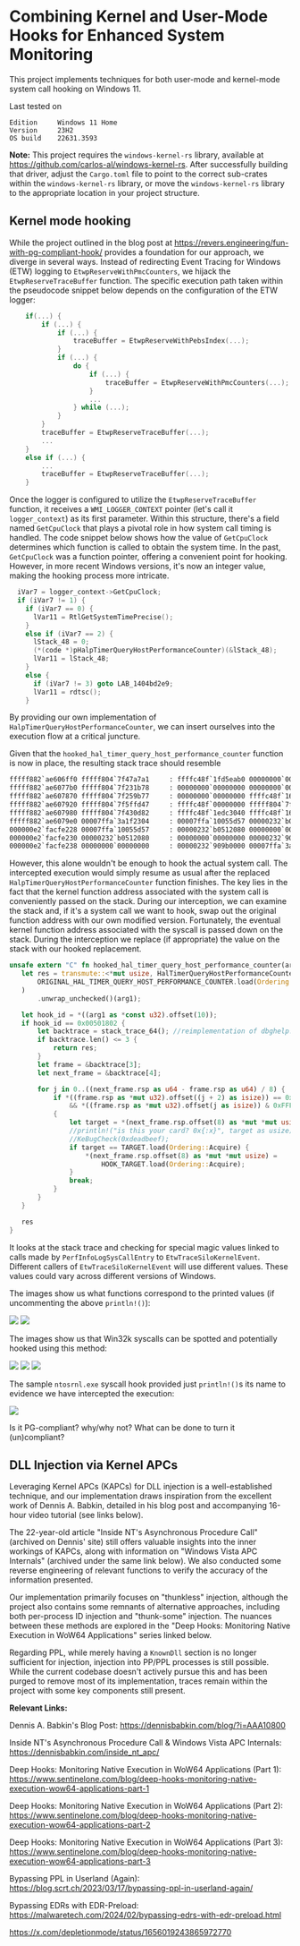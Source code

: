 # Combining Kernel and User-Mode Hooks for Enhanced System Monitoring

This project implements techniques for both user-mode and kernel-mode system call hooking on Windows 11. 

Last tested on

```
Edition	    Windows 11 Home
Version	    23H2
OS build    22631.3593
```

**Note:** This project requires the `windows-kernel-rs` library, available
at https://github.com/carlos-al/windows-kernel-rs. After successfully building that driver, adjust the `Cargo.toml` file
to point to the correct sub-crates within the `windows-kernel-rs` library, or move the `windows-kernel-rs` library to
the appropriate location in your project structure.

## Kernel mode hooking

While the project outlined in the blog post at https://revers.engineering/fun-with-pg-compliant-hook/ provides a
foundation for our approach, we diverge in several ways. Instead of redirecting Event Tracing for Windows (ETW) logging
to `EtwpReserveWithPmcCounters`, we hijack the `EtwpReserveTraceBuffer` function.
The specific execution path taken within the pseudocode snippet below depends on the configuration of the ETW logger:

```c
    if(...) {
        if (...) {
            if (...) {
                traceBuffer = EtwpReserveWithPebsIndex(...);
            }
            if (...) {
                do {
                    if (...) {
                        traceBuffer = EtwpReserveWithPmcCounters(...);
                    }
                    ...
                } while (...);
            }
        }
        traceBuffer = EtwpReserveTraceBuffer(...);
        ...
    }
    else if (...) {
        ...
        traceBuffer = EtwpReserveTraceBuffer(...);
    }
```

Once the logger is configured to utilize the `EtwpReserveTraceBuffer` function, it receives a `WMI_LOGGER_CONTEXT`
pointer  (let's call it `logger_context`) as its first parameter. Within this structure, there's a field
named `GetCpuClock` that plays a pivotal role in how system call timing is handled. The code snippet below shows how the
value of `GetCpuClock` determines which function is called to obtain the system time. In the past, `GetCpuClock` was a
function pointer, offering a convenient point for hooking. However, in more recent Windows versions, it's now an integer
value, making the hooking process more intricate.

```c
  iVar7 = logger_context->GetCpuClock;
  if (iVar7 != 1) {
    if (iVar7 == 0) {
      lVar11 = RtlGetSystemTimePrecise();
    }
    else if (iVar7 == 2) {
      lStack_48 = 0;
      (*(code *)pHalpTimerQueryHostPerformanceCounter)(&lStack_48);
      lVar11 = lStack_48;
    }
    else {
      if (iVar7 != 3) goto LAB_1404bd2e9;
      lVar11 = rdtsc();
    }
```

By providing our own implementation of `HalpTimerQueryHostPerformanceCounter`, we can insert ourselves into the execution
flow at a critical juncture.

Given that the `hooked_hal_timer_query_host_performance_counter` function is now in place, the resulting stack trace
should resemble

```bat
fffff882`ae606ff0 fffff804`7f47a7a1     : ffffc48f`1fd5eab0 00000000`00000018 fffff882`ae607918 00000000`00000002 : driver!hooked_hal_timer_query_host_performance_counter
fffff882`ae6077b0 fffff804`7f231b78     : 00000000`00000000 00000000`00000001 00000000`00000004 fffff882`ae6078a8 : nt!EtwpReserveTraceBuffer+0x248b91
fffff882`ae607870 fffff804`7f259b77     : 00000000`00000000 ffffc48f`1685c000 00000000`00501802 fffff882`00000001 : nt!EtwpLogKernelEvent+0x3c8
fffff882`ae607920 fffff804`7f5ffd47     : ffffc48f`00000000 fffff804`7f72fc20 fffff882`ae607b20 ffffc48f`00501802 : nt!EtwTraceSiloKernelEvent+0xc7
fffff882`ae607980 fffff804`7f430d82     : ffffc48f`1edc3040 ffffc48f`1685c000 00000000`00000f34 00007ffa`00501802 : nt!PerfInfoLogSysCallEntry+0x67
fffff882`ae6079e0 00007ffa`3a1f2304     : 00007ffa`10055d57 00000232`b0512080 00000000`00000000 00000232`909b0000 : nt!KiSystemServiceExitPico+0x446
000000e2`facfe228 00007ffa`10055d57     : 00000232`b0512080 00000000`00000000 00000232`909b0000 00007ffa`3a28ccb0 : ntdll!NtQueryEaFile+0x14
000000e2`facfe230 00000232`b0512080     : 00000000`00000000 00000232`909b0000 00007ffa`3a28ccb0 00000000`00000000 : mpengine+0x145d57
000000e2`facfe238 00000000`00000000     : 00000232`909b0000 00007ffa`3a28ccb0 00000000`00000000 00000000`00000000 : 0x00000232`b0512080
```

However, this alone wouldn't be enough to hook the actual system call. The intercepted execution would simply resume as
usual after the replaced `HalpTimerQueryHostPerformanceCounter` function finishes. The key lies in the fact that the
kernel function address associated with the system call is conveniently passed on the stack. During our interception, we
can examine the stack and, if it's a system call we want to hook, swap out the original function address with our own
modified version.
Fortunately, the eventual kernel function address associated with the syscall is passed down on the stack. During the
interception we replace (if appropriate) the value on the stack with our hooked replacement.

 ```rust
unsafe extern "C" fn hooked_hal_timer_query_host_performance_counter(arg1: *mut ULONGLONG) -> LONG {
    let res = transmute::<*mut usize, HalTimerQueryHostPerformanceCounter>(
        ORIGINAL_HAL_TIMER_QUERY_HOST_PERFORMANCE_COUNTER.load(Ordering::Acquire),
    )
        .unwrap_unchecked()(arg1);

    let hook_id = *((arg1 as *const u32).offset(10));
    if hook_id == 0x00501802 {
        let backtrace = stack_trace_64(); //reimplementation of dbghelp!StackTrace64
        if backtrace.len() <= 3 {
            return res;
        }
        let frame = &backtrace[3];
        let next_frame = &backtrace[4];

        for j in 0..((next_frame.rsp as u64 - frame.rsp as u64) / 8) {
            if *((frame.rsp as *mut u32).offset((j + 2) as isize)) == 0x00501802
                && *((frame.rsp as *mut u32).offset(j as isize)) & 0xFFFF == 0xf33
            {
                let target = *(next_frame.rsp.offset(8) as *mut *mut usize);
                //println!("is this your card? 0x{:x}", target as usize);
                //KeBugCheck(0xdeadbeef);
                if target == TARGET.load(Ordering::Acquire) {
                    *(next_frame.rsp.offset(8) as *mut *mut usize) =
                        HOOK_TARGET.load(Ordering::Acquire);
                }
                break;
            }
        }
    }

    res
}
```

It looks at the stack trace and checking for special magic values linked to calls made by `PerfInfoLogSysCallEntry`
to `EtwTraceSiloKernelEvent`. Different callers of `EtwTraceSiloKernelEvent` will use different values. These values
could vary across different versions of Windows.

The images show us what functions correspond to the printed values (if uncommenting the above `println!()`):

![](img/nt2.png)
![](img/nt1.png)

The images show us that Win32k syscalls can be spotted and potentially hooked using this method:

![](img/win32k.png)
![](img/win32k2.png)
![](img/win32k3.png)

The sample `ntosrnl.exe` syscall hook provided just `println!()`s its name to evidence we have intercepted the
execution:

![](img/hooked.png)

Is it PG-compliant? why/why not? What can be done to turn it (un)compliant?

## DLL Injection via Kernel APCs

Leveraging Kernel APCs (KAPCs) for DLL injection is a well-established technique, and our implementation draws
inspiration from the excellent work of Dennis A. Babkin, detailed in his blog post and accompanying 16-hour video
tutorial (see links below).

The 22-year-old article "Inside NT's Asynchronous Procedure Call" (archived on Dennis' site) still offers valuable
insights into the inner workings of KAPCs, along with information on "Windows Vista APC Internals" (archived under the
same link below). We also conducted some reverse engineering of relevant functions to verify the accuracy of the
information presented.

Our implementation primarily focuses on "thunkless" injection, although the project also contains some remnants of
alternative approaches, including both per-process ID injection and "thunk-some" injection. The nuances between these
methods are explored in the "Deep Hooks: Monitoring Native Execution in WoW64 Applications" series linked below.

Regarding PPL, while merely having a `KnownDll` section is no longer sufficient for injection, injection into PP/PPL
processes is still possible. While the current codebase doesn't actively pursue this and has been purged to remove most
of its implementation, traces remain within the project with some key components still present.

**Relevant Links:**

Dennis A. Babkin's Blog Post: https://dennisbabkin.com/blog/?i=AAA10800

Inside NT's Asynchronous Procedure Call & Windows Vista APC Internals: https://dennisbabkin.com/inside_nt_apc/

Deep Hooks: Monitoring Native Execution in WoW64 Applications (Part
1): https://www.sentinelone.com/blog/deep-hooks-monitoring-native-execution-wow64-applications-part-1

Deep Hooks: Monitoring Native Execution in WoW64 Applications (Part
2): https://www.sentinelone.com/blog/deep-hooks-monitoring-native-execution-wow64-applications-part-2

Deep Hooks: Monitoring Native Execution in WoW64 Applications (Part
3): https://www.sentinelone.com/blog/deep-hooks-monitoring-native-execution-wow64-applications-part-3

Bypassing PPL in Userland (Again): https://blog.scrt.ch/2023/03/17/bypassing-ppl-in-userland-again/

Bypassing EDRs with EDR-Preload: https://malwaretech.com/2024/02/bypassing-edrs-with-edr-preload.html

https://x.com/depletionmode/status/1656019243865972770
